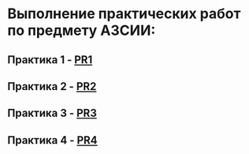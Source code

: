 # Выполнение практических работ по предмету АЗСИИ:
## Практика 1 - [PR1](https://github.com/Evgesha8286/Pankov-AZSII/tree/8ffef88fd3e0b8a04bd499ae51d398c1f423f94f/PR1)
## Практика 2 - [PR2](https://github.com/Evgesha8286/Pankov-AZSII/tree/c2cb951d2cdd5cb2a3a9176d085e453f1d987b21/PR2)
## Практика 3 - [PR3](https://github.com/Evgesha8286/Pankov-AZSII/blob/df8fa82c808f6836cb240a2312fdb99d2cc5ace0/PR3/%D0%90%D0%97%D0%A1%D0%98%D0%98_%D0%9F%D0%A03_%D0%9F%D0%B0%D0%BD%D0%BA%D0%BE%D0%B2_%D0%95_%D0%A0.ipynb)
## Практика 4 - [PR4](https://github.com/Evgesha8286/Pankov-AZSII/tree/8a5efbcef13cb399da9a98b2ea935d4f2e74f3df/PR4)
